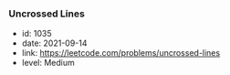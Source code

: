 ### Uncrossed Lines

* id: 1035
* date: 2021-09-14
* link: https://leetcode.com/problems/uncrossed-lines
* level: Medium
